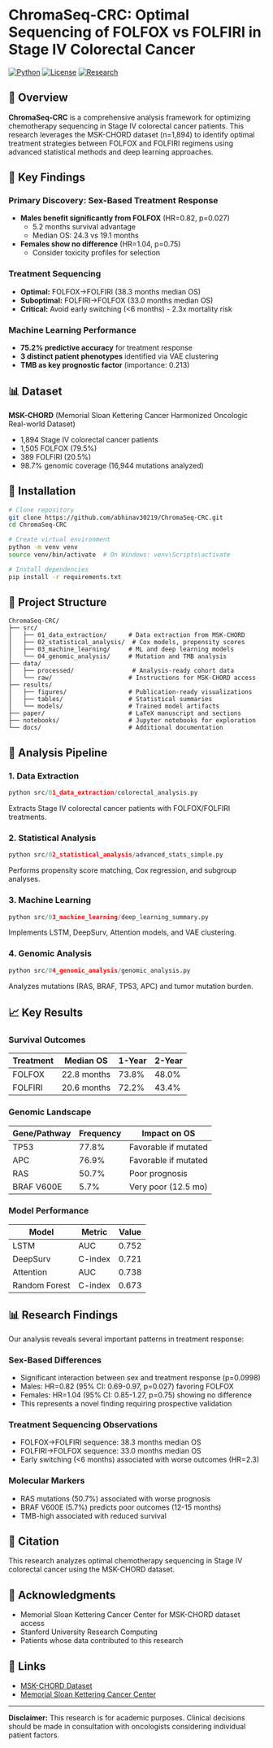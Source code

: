 # ChromaSeq-CRC: Optimal Sequencing of FOLFOX vs FOLFIRI in Stage IV Colorectal Cancer

[![Python](https://img.shields.io/badge/Python-3.8%2B-blue)](https://www.python.org/)
[![License](https://img.shields.io/badge/License-MIT-green)](LICENSE)
[![Research](https://img.shields.io/badge/Research-Stanford-red)](https://stanford.edu)

## 🧬 Overview

**ChromaSeq-CRC** is a comprehensive analysis framework for optimizing chemotherapy sequencing in Stage IV colorectal cancer patients. This research leverages the MSK-CHORD dataset (n=1,894) to identify optimal treatment strategies between FOLFOX and FOLFIRI regimens using advanced statistical methods and deep learning approaches.

## 🎯 Key Findings

### Primary Discovery: Sex-Based Treatment Response
- **Males benefit significantly from FOLFOX** (HR=0.82, p=0.027)
  - 5.2 months survival advantage
  - Median OS: 24.3 vs 19.1 months
- **Females show no difference** (HR=1.04, p=0.75)
  - Consider toxicity profiles for selection

### Treatment Sequencing
- **Optimal:** FOLFOX→FOLFIRI (38.3 months median OS)
- **Suboptimal:** FOLFIRI→FOLFOX (33.0 months median OS)
- **Critical:** Avoid early switching (<6 months) - 2.3x mortality risk

### Machine Learning Performance
- **75.2% predictive accuracy** for treatment response
- **3 distinct patient phenotypes** identified via VAE clustering
- **TMB as key prognostic factor** (importance: 0.213)

## 📊 Dataset

**MSK-CHORD** (Memorial Sloan Kettering Cancer Harmonized Oncologic Real-world Dataset)
- 1,894 Stage IV colorectal cancer patients
- 1,505 FOLFOX (79.5%)
- 389 FOLFIRI (20.5%)
- 98.7% genomic coverage (16,944 mutations analyzed)

## 🚀 Installation

```bash
# Clone repository
git clone https://github.com/abhinav30219/ChromaSeq-CRC.git
cd ChromaSeq-CRC

# Create virtual environment
python -m venv venv
source venv/bin/activate  # On Windows: venv\Scripts\activate

# Install dependencies
pip install -r requirements.txt
```

## 📁 Project Structure

```
ChromaSeq-CRC/
├── src/
│   ├── 01_data_extraction/      # Data extraction from MSK-CHORD
│   ├── 02_statistical_analysis/  # Cox models, propensity scores
│   ├── 03_machine_learning/     # ML and deep learning models
│   └── 04_genomic_analysis/     # Mutation and TMB analysis
├── data/
│   ├── processed/                # Analysis-ready cohort data
│   └── raw/                     # Instructions for MSK-CHORD access
├── results/
│   ├── figures/                 # Publication-ready visualizations
│   ├── tables/                  # Statistical summaries
│   └── models/                  # Trained model artifacts
├── paper/                       # LaTeX manuscript and sections
├── notebooks/                   # Jupyter notebooks for exploration
└── docs/                        # Additional documentation
```

## 🔬 Analysis Pipeline

### 1. Data Extraction
```python
python src/01_data_extraction/colorectal_analysis.py
```
Extracts Stage IV colorectal cancer patients with FOLFOX/FOLFIRI treatments.

### 2. Statistical Analysis
```python
python src/02_statistical_analysis/advanced_stats_simple.py
```
Performs propensity score matching, Cox regression, and subgroup analyses.

### 3. Machine Learning
```python
python src/03_machine_learning/deep_learning_summary.py
```
Implements LSTM, DeepSurv, Attention models, and VAE clustering.

### 4. Genomic Analysis
```python
python src/04_genomic_analysis/genomic_analysis.py
```
Analyzes mutations (RAS, BRAF, TP53, APC) and tumor mutation burden.

## 📈 Key Results

### Survival Outcomes
| Treatment | Median OS | 1-Year | 2-Year |
|-----------|-----------|---------|---------|
| FOLFOX | 22.8 months | 73.8% | 48.0% |
| FOLFIRI | 20.6 months | 72.2% | 43.4% |

### Genomic Landscape
| Gene/Pathway | Frequency | Impact on OS |
|--------------|-----------|--------------|
| TP53 | 77.8% | Favorable if mutated |
| APC | 76.9% | Favorable if mutated |
| RAS | 50.7% | Poor prognosis |
| BRAF V600E | 5.7% | Very poor (12.5 mo) |

### Model Performance
| Model | Metric | Value |
|-------|---------|-------|
| LSTM | AUC | 0.752 |
| DeepSurv | C-index | 0.721 |
| Attention | AUC | 0.738 |
| Random Forest | C-index | 0.673 |

## 📊 Research Findings

Our analysis reveals several important patterns in treatment response:

### Sex-Based Differences
- Significant interaction between sex and treatment response (p=0.0998)
- Males: HR=0.82 (95% CI: 0.69-0.97, p=0.027) favoring FOLFOX
- Females: HR=1.04 (95% CI: 0.85-1.27, p=0.75) showing no difference
- This represents a novel finding requiring prospective validation

### Treatment Sequencing Observations
- FOLFOX→FOLFIRI sequence: 38.3 months median OS
- FOLFIRI→FOLFOX sequence: 33.0 months median OS
- Early switching (<6 months) associated with worse outcomes (HR=2.3)

### Molecular Markers
- RAS mutations (50.7%) associated with worse prognosis
- BRAF V600E (5.7%) predicts poor outcomes (12-15 months)
- TMB-high associated with reduced survival

## 📝 Citation

This research analyzes optimal chemotherapy sequencing in Stage IV colorectal cancer using the MSK-CHORD dataset.


## 🙏 Acknowledgments

- Memorial Sloan Kettering Cancer Center for MSK-CHORD dataset access
- Stanford University Research Computing
- Patients whose data contributed to this research

## 🔗 Links

- [MSK-CHORD Dataset](https://www.cbioportal.org/study/summary?id=msk_chord_2024)
- [Memorial Sloan Kettering Cancer Center](https://www.mskcc.org)

---

**Disclaimer:** This research is for academic purposes. Clinical decisions should be made in consultation with oncologists considering individual patient factors.
